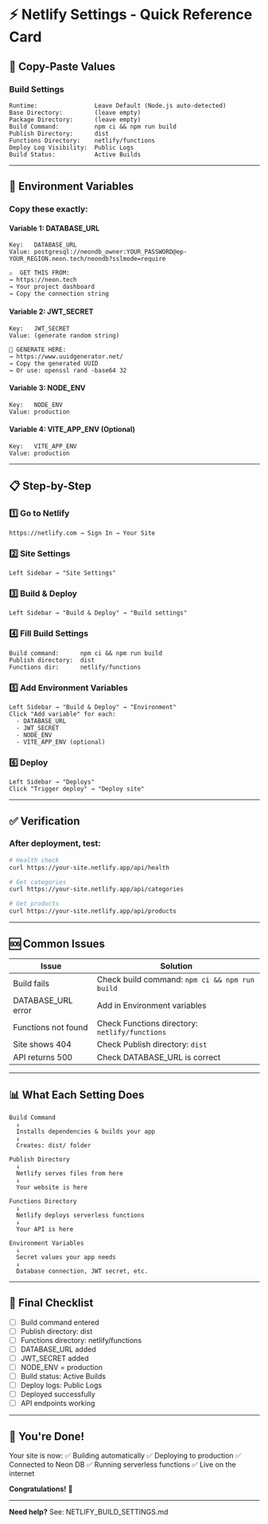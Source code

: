 # ⚡ Netlify Settings - Quick Reference Card

## 🎯 Copy-Paste Values

### Build Settings

```
Runtime:                Leave Default (Node.js auto-detected)
Base Directory:         (leave empty)
Package Directory:      (leave empty)
Build Command:          npm ci && npm run build
Publish Directory:      dist
Functions Directory:    netlify/functions
Deploy Log Visibility:  Public Logs
Build Status:           Active Builds
```

---

## 🔐 Environment Variables

### Copy these exactly:

#### Variable 1: DATABASE_URL
```
Key:   DATABASE_URL
Value: postgresql://neondb_owner:YOUR_PASSWORD@ep-YOUR_REGION.neon.tech/neondb?sslmode=require

⚠️  GET THIS FROM:
→ https://neon.tech
→ Your project dashboard
→ Copy the connection string
```

#### Variable 2: JWT_SECRET
```
Key:   JWT_SECRET
Value: (generate random string)

🔑 GENERATE HERE:
→ https://www.uuidgenerator.net/
→ Copy the generated UUID
→ Or use: openssl rand -base64 32
```

#### Variable 3: NODE_ENV
```
Key:   NODE_ENV
Value: production
```

#### Variable 4: VITE_APP_ENV (Optional)
```
Key:   VITE_APP_ENV
Value: production
```

---

## 📋 Step-by-Step

### 1️⃣ Go to Netlify
```
https://netlify.com → Sign In → Your Site
```

### 2️⃣ Site Settings
```
Left Sidebar → "Site Settings"
```

### 3️⃣ Build & Deploy
```
Left Sidebar → "Build & Deploy" → "Build settings"
```

### 4️⃣ Fill Build Settings
```
Build command:      npm ci && npm run build
Publish directory:  dist
Functions dir:      netlify/functions
```

### 5️⃣ Add Environment Variables
```
Left Sidebar → "Build & Deploy" → "Environment"
Click "Add variable" for each:
  - DATABASE_URL
  - JWT_SECRET
  - NODE_ENV
  - VITE_APP_ENV (optional)
```

### 6️⃣ Deploy
```
Left Sidebar → "Deploys"
Click "Trigger deploy" → "Deploy site"
```

---

## ✅ Verification

### After deployment, test:

```bash
# Health check
curl https://your-site.netlify.app/api/health

# Get categories
curl https://your-site.netlify.app/api/categories

# Get products
curl https://your-site.netlify.app/api/products
```

---

## 🆘 Common Issues

| Issue | Solution |
|-------|----------|
| Build fails | Check build command: `npm ci && npm run build` |
| DATABASE_URL error | Add in Environment variables |
| Functions not found | Check Functions directory: `netlify/functions` |
| Site shows 404 | Check Publish directory: `dist` |
| API returns 500 | Check DATABASE_URL is correct |

---

## 📊 What Each Setting Does

```
Build Command
  ↓
  Installs dependencies & builds your app
  ↓
  Creates: dist/ folder

Publish Directory
  ↓
  Netlify serves files from here
  ↓
  Your website is here

Functions Directory
  ↓
  Netlify deploys serverless functions
  ↓
  Your API is here

Environment Variables
  ↓
  Secret values your app needs
  ↓
  Database connection, JWT secret, etc.
```

---

## 🎯 Final Checklist

- [ ] Build command entered
- [ ] Publish directory: dist
- [ ] Functions directory: netlify/functions
- [ ] DATABASE_URL added
- [ ] JWT_SECRET added
- [ ] NODE_ENV = production
- [ ] Build status: Active Builds
- [ ] Deploy logs: Public Logs
- [ ] Deployed successfully
- [ ] API endpoints working

---

## 🚀 You're Done!

Your site is now:
✅ Building automatically
✅ Deploying to production
✅ Connected to Neon DB
✅ Running serverless functions
✅ Live on the internet

**Congratulations!** 🎉

---

**Need help?** See: NETLIFY_BUILD_SETTINGS.md

